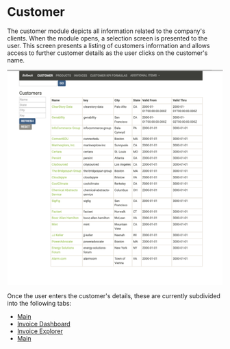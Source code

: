 # Customer

The customer module depicts all information related to the company's clients. When the module opens, a selection screen is presented to the user. This screen presents a listing of customers information and allows access to further customer details as the user clicks on the customer's name.

![Customer selection screen](/Documentation/images/CustomerSelection.png)

 Once the user enters the customer's details, these are currently subdivided into the following tabs:

- [Main](file:////Documentation/customer/tabs/main.markdown)
- [Invoice Dashboard](file:///Documentation/customer/tabs/invoiceDashboard.markdown)
- [Invoice Explorer](file:///Documentation/customer/tabs/invoiceExplorer.markdown)
- [Main](/Documentation/customer/tabs/main.markdown)
